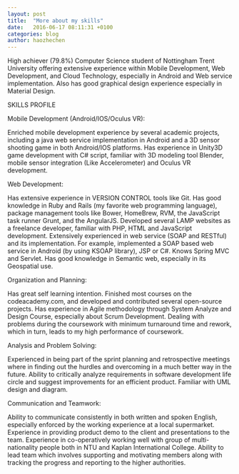 ```yaml
---
layout: post
title:  "More about my skills"
date:   2016-06-17 08:11:31 +0100
categories: blog
author: haozhechen
---
```


High achiever (79.8%) Computer Science student of Nottingham Trent University offering extensive experience within Mobile Development, Web Development, and Cloud Technology, especially in Android and Web service implementation. Also has good graphical design experience especially in Material Design.

SKILLS PROFILE

Mobile Development (Android/IOS/Oculus VR):

Enriched mobile development experience by several academic projects, including a java web service implementation in Android and a 3D sensor shooting game in both Android/IOS platforms.
Has experience in Unity3D game development with C# script, familiar with 3D modeling tool Blender, mobile sensor integration (Like Accelerometer) and Oculus VR development.

Web Development:

Has extensive experience in VERSION CONTROL tools like Git.
Has good knowledge in Ruby and Rails (my favorite web programming language), package management tools like Bower, HomeBrew, RVM, the JavaScript task runner Grunt, and the AngularJS.
Developed several LAMP websites as a freelance developer, familiar with PHP, HTML and JavaScript development.
Extensively experienced in web service (SOAP and RESTful) and its implementation. For example, implemented a SOAP based web service in Android (by using KSOAP library), JSP or C#. Knows Spring MVC and Servlet.
Has good knowledge in Semantic web, especially in its Geospatial use.

Organization and Planning:

Has great self learning intention. Finished most courses on the codeacademy.com, and developed and contributed several open-source projects.
Has experience in Agile methodology through System Analyze and Design Course, especially about Scrum Development.
Dealing with problems during the coursework with minimum turnaround time and rework, which in turn, leads to my high performance of coursework.


Analysis and Problem Solving:

Experienced in being part of the sprint planning and retrospective meetings where in finding out the hurdles and overcoming in a much better way in the future.
Ability to critically analyze requirements in software development life circle and suggest improvements for an efficient product.
Familiar with UML design and diagram.

Communication and Teamwork:

Ability to communicate consistently in both written and spoken English, especially enforced by the working experience at a local supermarket.
Experience in providing product demo to the client and presentations to the team.
Experience in co-operatively working well with group of multi-nationality people both in NTU and Kaplan International College.
Ability to lead team which involves supporting and motivating members along with tracking the progress and reporting to the higher authorities.
